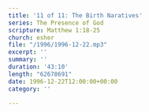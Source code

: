 ```yaml
---
title: '11 of 11: The Birth Naratives'
series: The Presence of God
scripture: Matthew 1:18-25
church: esher
file: "/1996/1996-12-22.mp3"
excerpt: ''
summary: ''
duration: '43:10'
length: "62678691"
date: 1996-12-22T12:00:00+00:00
category: ''

---
```


